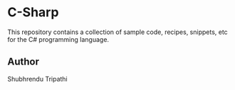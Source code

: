 # C-Sharp
This repository contains a collection of sample code, recipes, snippets, etc for the C# programming language.

## Author
Shubhrendu Tripathi

